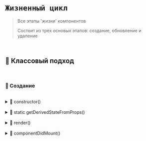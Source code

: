 # `Жизненный цикл`
> Все этапы 'жизни' компонентов
> 
> Состоит из трех основых этапов: создание, обновление и удаление


<br>

## 🚩 Классовый подход

<br>

### 🔴 Создание

<br>

<details>
<summary>🔹 constructor()</summary>
👉 Вызывается при создании компонента. В нем обычно инициализируются начальные значения состояния и привязываются обработчики событий   
</details>

<br>

<details>
<summary>🔹 static getDerivedStateFromProps()</summary>
    
</details>

<br>

<details>
<summary>🔹 render()</summary>
    
</details>

<br>

<details>
<summary>🔹 componentDidMount()</summary>
    
</details>
